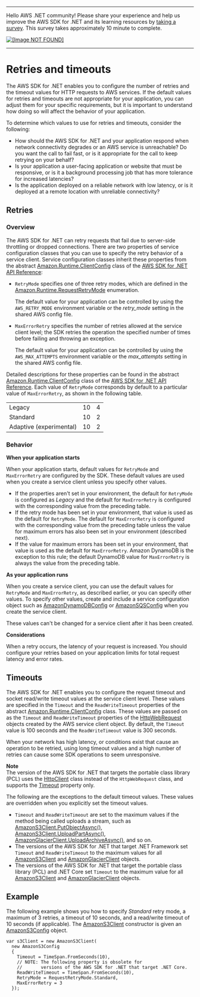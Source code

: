--------

Hello AWS \.NET community\! Please share your experience and help us improve the AWS SDK for \.NET and its learning resources by [taking a survey](https://amazonmr.au1.qualtrics.com/jfe/form/SV_bqfQLfZ5nhFUiV0)\. This survey takes approximately 10 minute to complete\.

 [ ![\[Image NOT FOUND\]](http://docs.aws.amazon.com/sdk-for-net/latest/developer-guide/images/SurveyButton.png) ](https://amazonmr.au1.qualtrics.com/jfe/form/SV_bqfQLfZ5nhFUiV0)

--------

# Retries and timeouts<a name="retries-timeouts"></a>

The AWS SDK for \.NET enables you to configure the number of retries and the timeout values for HTTP requests to AWS services\. If the default values for retries and timeouts are not appropriate for your application, you can adjust them for your specific requirements, but it is important to understand how doing so will affect the behavior of your application\.

To determine which values to use for retries and timeouts, consider the following:
+ How should the AWS SDK for \.NET and your application respond when network connectivity degrades or an AWS service is unreachable? Do you want the call to fail fast, or is it appropriate for the call to keep retrying on your behalf?
+ Is your application a user\-facing application or website that must be responsive, or is it a background processing job that has more tolerance for increased latencies?
+ Is the application deployed on a reliable network with low latency, or is it deployed at a remote location with unreliable connectivity?

## Retries<a name="retries"></a>

### Overview<a name="w8aac15c15c11b5"></a>

The AWS SDK for \.NET can retry requests that fail due to server\-side throttling or dropped connections\. There are two properties of service configuration classes that you can use to specify the retry behavior of a service client\. Service configuration classes inherit these properties from the abstract [Amazon\.Runtime\.ClientConfig](https://docs.aws.amazon.com/sdkfornet/v3/apidocs/items/Runtime/TClientConfig.html) class of the [AWS SDK for \.NET API Reference](https://docs.aws.amazon.com/sdkfornet/v3/apidocs/):
+ `RetryMode` specifies one of three retry modes, which are defined in the [Amazon\.Runtime\.RequestRetryMode](https://docs.aws.amazon.com/sdkfornet/v3/apidocs/items/Runtime/TRequestRetryMode.html) enumeration\.

  The default value for your application can be controlled by using the `AWS_RETRY_MODE` environment variable or the *retry\_mode* setting in the shared AWS config file\.
+ `MaxErrorRetry` specifies the number of retries allowed at the service client level; the SDK retries the operation the specified number of times before failing and throwing an exception\.

  The default value for your application can be controlled by using the `AWS_MAX_ATTEMPTS` environment variable or the *max\_attempts* setting in the shared AWS config file\.

Detailed descriptions for these properties can be found in the abstract [Amazon\.Runtime\.ClientConfig](https://docs.aws.amazon.com/sdkfornet/v3/apidocs/items/Runtime/TClientConfig.html) class of the [AWS SDK for \.NET API Reference](https://docs.aws.amazon.com/sdkfornet/v3/apidocs/)\. Each value of `RetryMode` corresponds by default to a particular value of `MaxErrorRetry`, as shown in the following table\.

|  |  |  | 
| --- |--- |--- |
| Legacy | 10 | 4 | 
| Standard | 10 | 2 | 
| Adaptive \(experimental\) | 10 | 2 | 

### Behavior<a name="w8aac15c15c11b9"></a>

**When your application starts**

When your application starts, default values for `RetryMode` and `MaxErrorRetry` are configured by the SDK\. These default values are used when you create a service client unless you specify other values\.
+ If the properties aren't set in your environment, the default for `RetryMode` is configured as *Legacy* and the default for `MaxErrorRetry` is configured with the corresponding value from the preceding table\.
+ If the retry mode has been set in your environment, that value is used as the default for `RetryMode`\. The default for `MaxErrorRetry` is configured with the corresponding value from the preceding table unless the value for maximum errors has also been set in your environment \(described next\)\.
+ If the value for maximum errors has been set in your environment, that value is used as the default for `MaxErrorRetry`\. Amazon DynamoDB is the exception to this rule; the default DynamoDB value for `MaxErrorRetry` is always the value from the preceding table\.

**As your application runs**

When you create a service client, you can use the default values for `RetryMode` and `MaxErrorRetry`, as described earlier, or you can specify other values\. To specify other values, create and include a service configuration object such as [AmazonDynamoDBConfig](https://docs.aws.amazon.com/sdkfornet/v3/apidocs/items/DynamoDBv2/TDynamoDBConfig.html) or [AmazonSQSConfig](https://docs.aws.amazon.com/sdkfornet/v3/apidocs/items/SQS/TSQSConfig.html) when you create the service client\.

These values can't be changed for a service client after it has been created\.

**Considerations**

When a retry occurs, the latency of your request is increased\. You should configure your retries based on your application limits for total request latency and error rates\.

## Timeouts<a name="timeouts"></a>

The AWS SDK for \.NET enables you to configure the request timeout and socket read/write timeout values at the service client level\. These values are specified in the `Timeout` and the `ReadWriteTimeout` properties of the abstract [Amazon\.Runtime\.ClientConfig](https://docs.aws.amazon.com/sdkfornet/v3/apidocs/items/Runtime/TClientConfig.html) class\. These values are passed on as the `Timeout` and `ReadWriteTimeout` properties of the [HttpWebRequest](https://docs.microsoft.com/en-us/dotnet/api/system.net.httpwebrequest) objects created by the AWS service client object\. By default, the `Timeout` value is 100 seconds and the `ReadWriteTimeout` value is 300 seconds\.

When your network has high latency, or conditions exist that cause an operation to be retried, using long timeout values and a high number of retries can cause some SDK operations to seem unresponsive\.

**Note**  
The version of the AWS SDK for \.NET that targets the portable class library \(PCL\) uses the [HttpClient](https://docs.microsoft.com/en-us/dotnet/api/system.net.http.httpclient) class instead of the `HttpWebRequest` class, and supports the [Timeout](https://docs.microsoft.com/en-us/dotnet/api/system.net.http.httpclient.timeout) property only\.

The following are the exceptions to the default timeout values\. These values are overridden when you explicitly set the timeout values\.
+ `Timeout` and `ReadWriteTimeout` are set to the maximum values if the method being called uploads a stream, such as [AmazonS3Client\.PutObjectAsync\(\)](https://docs.aws.amazon.com/sdkfornet/v3/apidocs/items/S3/MS3PutObjectAsyncPutObjectRequestCancellationToken.html), [AmazonS3Client\.UploadPartAsync\(\)](https://docs.aws.amazon.com/sdkfornet/v3/apidocs/items/S3/MS3UploadPartAsyncUploadPartRequestCancellationToken.html), [AmazonGlacierClient\.UploadArchiveAsync\(\)](https://docs.aws.amazon.com/sdkfornet/v3/apidocs/items/Glacier/MGlacierUploadArchiveAsyncUploadArchiveRequestCancellationToken.html), and so on\.
+ The versions of the AWS SDK for \.NET that target \.NET Framework set `Timeout` and `ReadWriteTimeout` to the maximum values for all [AmazonS3Client](https://docs.aws.amazon.com/sdkfornet/v3/apidocs/items/S3/TS3Client.html) and [AmazonGlacierClient](https://docs.aws.amazon.com/sdkfornet/v3/apidocs/items/Glacier/TGlacierClient.html) objects\.
+ The versions of the AWS SDK for \.NET that target the portable class library \(PCL\) and \.NET Core set `Timeout` to the maximum value for all [AmazonS3Client](https://docs.aws.amazon.com/sdkfornet/v3/apidocs/items/S3/TS3Client.html) and [AmazonGlacierClient](https://docs.aws.amazon.com/sdkfornet/v3/apidocs/items/Glacier/TGlacierClient.html) objects\.

## Example<a name="retries-timeouts-example"></a>

The following example shows you how to specify *Standard* retry mode, a maximum of 3 retries, a timeout of 10 seconds, and a read/write timeout of 10 seconds \(if applicable\)\. The [AmazonS3Client](https://docs.aws.amazon.com/sdkfornet/v3/apidocs/items/S3/TS3Client.html) constructor is given an [AmazonS3Config](https://docs.aws.amazon.com/sdkfornet/v3/apidocs/items/S3/TS3Config.html) object\.

```
var s3Client = new AmazonS3Client(
  new AmazonS3Config
  {
    Timeout = TimeSpan.FromSeconds(10),
    // NOTE: The following property is obsolete for
    //       versions of the AWS SDK for .NET that target .NET Core.
    ReadWriteTimeout = TimeSpan.FromSeconds(10),
    RetryMode = RequestRetryMode.Standard,
    MaxErrorRetry = 3
  });
```